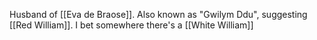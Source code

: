 Husband of [[Eva de Braose]]. Also known as "Gwilym Ddu", suggesting [[Red William]]. I bet somewhere there's a [[White William]]